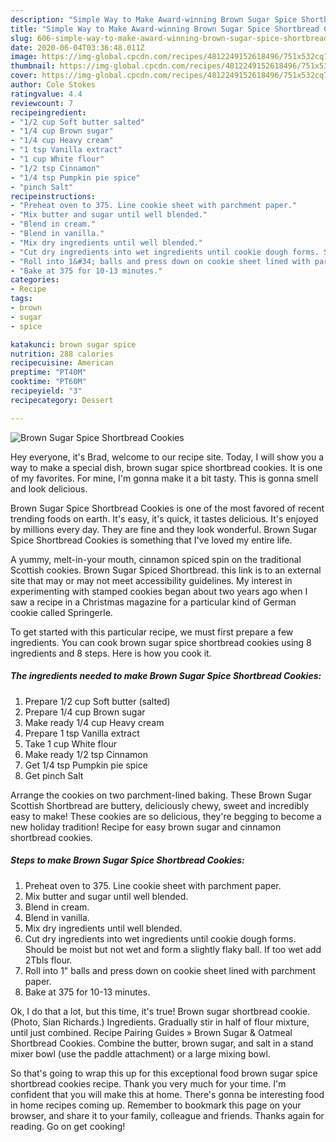 ```yaml
---
description: "Simple Way to Make Award-winning Brown Sugar Spice Shortbread Cookies"
title: "Simple Way to Make Award-winning Brown Sugar Spice Shortbread Cookies"
slug: 606-simple-way-to-make-award-winning-brown-sugar-spice-shortbread-cookies
date: 2020-06-04T03:36:48.011Z
image: https://img-global.cpcdn.com/recipes/4812249152618496/751x532cq70/brown-sugar-spice-shortbread-cookies-recipe-main-photo.jpg
thumbnail: https://img-global.cpcdn.com/recipes/4812249152618496/751x532cq70/brown-sugar-spice-shortbread-cookies-recipe-main-photo.jpg
cover: https://img-global.cpcdn.com/recipes/4812249152618496/751x532cq70/brown-sugar-spice-shortbread-cookies-recipe-main-photo.jpg
author: Cole Stokes
ratingvalue: 4.4
reviewcount: 7
recipeingredient:
- "1/2 cup Soft butter salted"
- "1/4 cup Brown sugar"
- "1/4 cup Heavy cream"
- "1 tsp Vanilla extract"
- "1 cup White flour"
- "1/2 tsp Cinnamon"
- "1/4 tsp Pumpkin pie spice"
- "pinch Salt"
recipeinstructions:
- "Preheat oven to 375. Line cookie sheet with parchment paper."
- "Mix butter and sugar until well blended."
- "Blend in cream."
- "Blend in vanilla."
- "Mix dry ingredients until well blended."
- "Cut dry ingredients into wet ingredients until cookie dough forms. Should be moist but not wet and form a slightly flaky ball. If too wet add 2Tbls flour."
- "Roll into 1&#34; balls and press down on cookie sheet lined with parchment paper."
- "Bake at 375 for 10-13 minutes."
categories:
- Recipe
tags:
- brown
- sugar
- spice

katakunci: brown sugar spice 
nutrition: 288 calories
recipecuisine: American
preptime: "PT40M"
cooktime: "PT60M"
recipeyield: "3"
recipecategory: Dessert

---
```



![Brown Sugar Spice Shortbread Cookies](https://img-global.cpcdn.com/recipes/4812249152618496/751x532cq70/brown-sugar-spice-shortbread-cookies-recipe-main-photo.jpg)

Hey everyone, it's Brad, welcome to our recipe site. Today, I will show you a way to make a special dish, brown sugar spice shortbread cookies. It is one of my favorites. For mine, I'm gonna make it a bit tasty. This is gonna smell and look delicious.

Brown Sugar Spice Shortbread Cookies is one of the most favored of recent trending foods on earth. It's easy, it's quick, it tastes delicious. It's enjoyed by millions every day. They are fine and they look wonderful. Brown Sugar Spice Shortbread Cookies is something that I've loved my entire life.

A yummy, melt-in-your mouth, cinnamon spiced spin on the traditional Scottish cookies. Brown Sugar Spiced Shortbread. this link is to an external site that may or may not meet accessibility guidelines. My interest in experimenting with stamped cookies began about two years ago when I saw a recipe in a Christmas magazine for a particular kind of German cookie called Springerle.


To get started with this particular recipe, we must first prepare a few ingredients. You can cook brown sugar spice shortbread cookies using 8 ingredients and 8 steps. Here is how you cook it.

<!--inarticleads1-->

##### The ingredients needed to make Brown Sugar Spice Shortbread Cookies:

1. Prepare 1/2 cup Soft butter (salted)
1. Prepare 1/4 cup Brown sugar
1. Make ready 1/4 cup Heavy cream
1. Prepare 1 tsp Vanilla extract
1. Take 1 cup White flour
1. Make ready 1/2 tsp Cinnamon
1. Get 1/4 tsp Pumpkin pie spice
1. Get pinch Salt


Arrange the cookies on two parchment-lined baking. These Brown Sugar Scottish Shortbread are buttery, deliciously chewy, sweet and incredibly easy to make! These cookies are so delicious, they&#39;re begging to become a new holiday tradition! Recipe for easy brown sugar and cinnamon shortbread cookies. 

<!--inarticleads2-->

##### Steps to make Brown Sugar Spice Shortbread Cookies:

1. Preheat oven to 375. Line cookie sheet with parchment paper.
1. Mix butter and sugar until well blended.
1. Blend in cream.
1. Blend in vanilla.
1. Mix dry ingredients until well blended.
1. Cut dry ingredients into wet ingredients until cookie dough forms. Should be moist but not wet and form a slightly flaky ball. If too wet add 2Tbls flour.
1. Roll into 1&#34; balls and press down on cookie sheet lined with parchment paper.
1. Bake at 375 for 10-13 minutes.


Ok, I do that a lot, but this time, it&#39;s true! Brown sugar shortbread cookie. (Photo, Sian Richards.) Ingredients. Gradually stir in half of flour mixture, until just combined. Recipe Pairing Guides » Brown Sugar &amp; Oatmeal Shortbread Cookies. Combine the butter, brown sugar, and salt in a stand mixer bowl (use the paddle attachment) or a large mixing bowl. 

So that's going to wrap this up for this exceptional food brown sugar spice shortbread cookies recipe. Thank you very much for your time. I'm confident that you will make this at home. There's gonna be interesting food in home recipes coming up. Remember to bookmark this page on your browser, and share it to your family, colleague and friends. Thanks again for reading. Go on get cooking!

